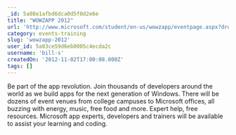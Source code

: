 ```yaml
---
_id: 5a88e1afbd6dca0d5f0d2e6e
title: "WOWZAPP 2012"
url: 'http://www.microsoft.com/student/en-us/wowzapp/eventpage.aspx?drop=4'
category: events-training
slug: 'wowzapp-2012'
user_id: 5a83ce59d6eb0005c4ecda2c
username: 'bill-s'
createdOn: '2012-11-02T17:00:08.000Z'
tags: []
---
```


Be part of the app revolution. Join thousands of developers around the world as we build apps for the next generation of Windows. There will be dozens of event venues from college campuses to Microsoft offices, all buzzing with energy, music, free food and more. Expert help, free resources. Microsoft app experts, developers and trainers will be available to assist your learning and coding.
